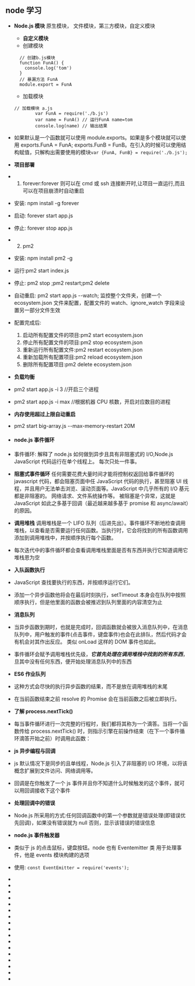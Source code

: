 <!--
 * @Author: your name
 * @Date: 2021-07-10 06:15:54
 * @LastEditTime: 2021-07-10 09:07:04
 * @LastEditors: Please set LastEditors
 * @Description: In User Settings Edit
 * @FilePath: \notes\study notes\nodejs\node学习.md
-->

## node 学习

-   **Node.js 模块** 原生模块， 文件模块，第三方模块，自定义模块
    -   **自定义模块**
    -   创建模块
    ```
      // 创建b.js模块
      function FunA() {
        console.log('tom')
      }
      // 暴漏方法 FunA
      module.export = FunA
    ```
    -   加载模块
    ```
    // 加载模块 a.js
    		var FunA = require('./b.js')
    		var name = FunA() // 运行FunA name=tom
    		console.log(name) // 输出结果
    ```
-   如果默认是一个函数就可以使用 module.exports。如果是多个模块就可以使用 exports.FunA = FunA; exports.FunB = FunB。在引入的时候可以使用结构赋值，只解构出需要使用的模块`var {FunA, FunB} = require('./b.js');`
-   **项目部署**
-   1. forever:forever 则可以在 cmd 或 ssh 连接断开时,让项目一直运行,而且可以在项目崩溃时自动重启
-   安装: npm install -g forever
-   启动: forever start app.js
-   停止: forever stop app.js
-   2. pm2
-   安装: npm install pm2 -g
-   运行:pm2 start index.js
-   停止: pm2 stop ;pm2 restart;pm2 delete
-   自动重启: pm2 start app.js --watch; 监控整个文件夹，创建一个 ecosystem.json 文件来配置，配置文件的 watch、ignore_watch 字段来设置另一部分文件生效
-   配置完成后:
    1. 启动所有配置文件的项目:pm2 start ecosystem.json
    2. 停止所有配置文件的项目:pm2 stop ecosystem.json
    3. 重新运行所有配置文件:pm2 restart ecosystem.json
    4. 重新加载所有配置项目:pm2 reload ecosystem.json
    5. 删除所有配置项目:pm2 delete ecosystem.json
-   **负载均衡**
-   pm2 start app.js -i 3 //开启三个进程
-   pm2 start app.js -i max //根据机器 CPU 核数，开启对应数目的进程
-   **内存使用超过上限自动重启**
-   pm2 start big-array.js --max-memory-restart 20M
-   #### node.js 事件循环
-   事件循环: 解释了 node.js 如何做到异步且具有非阻塞式的 I/O,Node.js JavaScript 代码运行在单个线程上。 每次只处一件事。
-   **阻塞式事件循环** 任何需要花费大量时间才能将控制权返回给事件循环的 javascript 代码，都会阻塞页面中任 JavaScript 代码的执行，甚至阻塞 UI 线程，并且用户无法单击浏览、滚动页面等。JavaScript 中几乎所有的 I/O 基元都是非阻塞的。 网络请求、文件系统操作等。 被阻塞是个异常，这就是 JavaScript 如此之多基于回调（最近越来越多基于 promise 和 async/await）的原因。

-   **调用堆栈** 调用堆栈是一个 LIFO 队列（后进先出）。事件循环不断地检查调用堆栈，以查看是否需要运行任何函数。当执行时，它会将找到的所有函数调用添加到调用堆栈中，并按顺序执行每个函数。
-   每次迭代中的事件循环都会查看调用堆栈里面是否有东西并执行它知道调用它堆栈恩为空
-   **入队函数执行**
-   JavaScript 查找要执行的东西，并按顺序运行它们。
-   添加一个异步函数他将会在最后时刻执行，setTimeout 本身会在队列中按照顺序执行，但是他里面的函数会被推迟到队列里面的内容清空为止
-   **消息队列**
-   当异步函数到期时，也就是完成时，回调函数就会被放入消息队列中，在消息队列中，用户触发的事件(点击事件，键盘事件)也会在此排队，然后代码才会有机会对其作出反应。 类似 onLoad 这样的 DOM 事件也如此。
-   事件循环会赋予调用堆栈优先级，_**它首先处理在调用堆栈中找到的所有东西**_，旦其中没有任何东西，便开始处理消息队列中的东西
-   **ES6 作业队列**
-   这种方式会尽快的执行异步函数的结果，而不是放在调用堆栈的末尾
-   在当前函数结束之前 resolve 的 Promise 会在当前函数之后被立即执行。
-   **了解 process.nextTick()**
-   每当事件循环进行一次完整的行程时，我们都将其称为一个滴答。当将一个函数传给 process.nextTick() 时，则指示引擎在前操作结束（在下一个事件循环滴答开始之前）时调用此函数：
-   **js 异步编程与回调**
-   js 默认情况下是同步的且单线程，Node.js 引入了非阻塞的 I/O 环境，以将该概念扩展到文件访问、网络调用等。
-   回调是在你触发了一个 js 事件并且你不知道什么时候触发的这个事件，就可以用回调接收下这个事件
-   **处理回调中的错误**
-   Node.js 所采用的方式:任何回调函数中的第一个参数就是错误处理(即错误优先回调)，如果没有错误就为 null 否则，显示该错误的错误信息
-   **node.js 事件触发器**
-   类似于 js 的点击鼠标，键盘按钮。node 也有 Eventemitter 类 用于处理事件，他是 events 模块构建的选项
-   使用: `const EventEmitter = require('events');`
-
-
-
-
-
-
-
-
-
-
-
-
-
-
-
-
-
